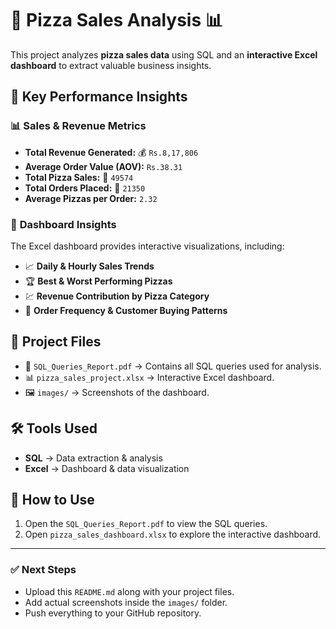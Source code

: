 # 🍕 Pizza Sales Analysis 📊

This project analyzes **pizza sales data** using SQL and an **interactive Excel dashboard** to extract valuable business insights.

## 📌 Key Performance Insights

### 📊 **Sales & Revenue Metrics**

- **Total Revenue Generated:** 💰 `Rs.8,17,806`
- **Average Order Value (AOV):** `Rs.38.31`
- **Total Pizza Sales:** 🍕 `49574`
- **Total Orders Placed:** 🛒 `21350`
- **Average Pizzas per Order:** `2.32`

### 📅 **Dashboard Insights**

The Excel dashboard provides interactive visualizations, including:

- 📈 **Daily & Hourly Sales Trends**
- 🏆 **Best & Worst Performing Pizzas**
- 💹 **Revenue Contribution by Pizza Category**
- 🔄 **Order Frequency & Customer Buying Patterns**

## 📂 **Project Files**

- 📑 `SQL_Queries_Report.pdf` → Contains all SQL queries used for analysis.
- 📊 `pizza_sales_project.xlsx` → Interactive Excel dashboard.
- 🖼 `images/` → Screenshots of the dashboard.

## 🛠 **Tools Used**

- **SQL** → Data extraction & analysis
- **Excel** → Dashboard & data visualization

## 🚀 **How to Use**

1. Open the `SQL_Queries_Report.pdf` to view the SQL queries.
2. Open `pizza_sales_dashboard.xlsx` to explore the interactive dashboard.

---

### **✅ Next Steps**

- Upload this `README.md` along with your project files.
- Add actual screenshots inside the `images/` folder.
- Push everything to your GitHub repository.
